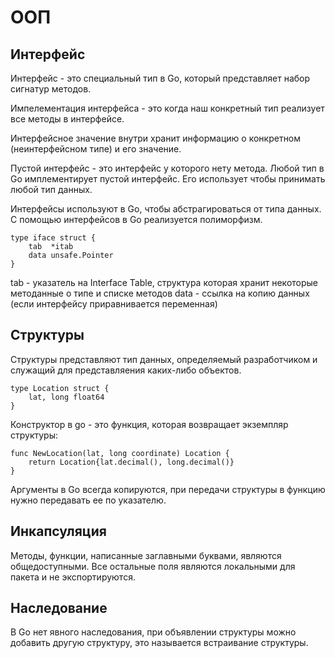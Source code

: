 # ООП

## Интерфейс

Интерфейс - это специальный тип в Go, который представляет набор сигнатур методов.

Импелементация интерфейса - это когда наш конкретный тип реализует все методы в интерфейсе.

Интерфейсное значение внутри хранит информацию о конкретном (неинтерфейсном типе) и его значение.

Пустой интерфейс - это интерфейс у которого нету метода. Любой тип в Go имплементирует пустой интерфейс. Его использует чтобы принимать любой тип данных.

Интерфейсы используют в Go, чтобы абстрагироваться от типа данных. С помощью интерфейсов в Go реализуется полиморфизм.

```
type iface struct {
    tab  *itab
    data unsafe.Pointer
}
```

tab - указатель на Interface Table, структура которая хранит некоторые методанные о типе и списке методов
data - ссылка на копию данных (если интерфейсу приравнивается переменная)

## Структуры

Структуры представляют тип данных, определяемый разработчиком и служащий для представляения каких-либо объектов.

```
type Location struct {
    lat, long float64
}
```

Конструктор в go - это функция, которая возвращает экземпляр структуры:

```
func NewLocation(lat, long coordinate) Location {
    return Location{lat.decimal(), long.decimal()}
}
```

Аргументы в Go всегда копируются, при передачи структуры в функцию нужно передавать ее по указателю.

## Инкапсуляция

Методы, функции, написанные заглавными буквами, являются общедоступными. Все остальные поля являются локальными для пакета и не экспортируются.

## Наследование

В Go нет явного наследования, при объявлении структуры можно добавить другую структуру, это называется встраивание структуры.
